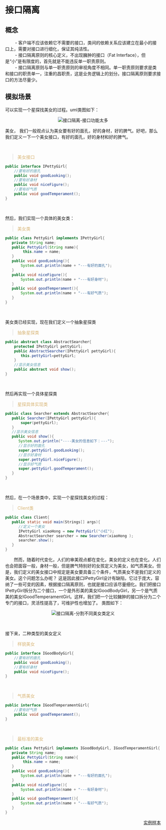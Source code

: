 # 接口隔离

## 概念
&emsp;&emsp; - 客户端不应该依赖它不需要的接口，类间的依赖关系应该建立在最小的接口上，需要对接口进行细化，保证其纯洁性。  
&emsp;&emsp; - 接口隔离原则的核心定义，不出现臃肿的接口（Fat Interface），但是“小”是有限度的，首先就是不能违反单一职责原则。  
&emsp;&emsp; - 接口隔离原则与单一职责原则的审视角度不相同。单一职责原则要求是类和接口的职责单一，注重的昌职责，这是业务逻辑上的划分。接口隔离原则要求接口的方法尽量少。  

## 模拟场景

可以实现一个星探找美女的过程。uml类图如下：

<div align=center>

![接口隔离-接口功能太多](/note/_v_images/java/设计原则/iqp1.jpg)
</div>

美女， 我们一般观点认为美女要有好的面孔，好的身材，好的脾气。好吧，那么我们定义一下一个美女接口，有好的面孔，好的身材和好的脾气。

&nbsp;
> <span style="color: rgb(216,181,118)">美女接口</span>

```java
public interface IPettyGirl{
    //要有好的面孔
    public void goodLooking();
    //要有好身材
    public void niceFigure();
    //要有好气质
    public void goodTemperament();
}
```
&nbsp;

然后，我们实现一个具体的美女类：

> <span style="color: rgb(216,181,118)">美女类</span>

```java
public class PettyGirl implements IPettyGirl{
   private String name;
   public PettyGirl(String name){
        this.name = name;
   }
   public void goodLooking(){
       System.out.println(name + "---有好的面孔");
   }
   public void niceFigure(){
       System.out.println(name + "---有好身材");
   }
   public void goodTemperament(){
       System.out.println(name + "---有好气质");
   }
}
```

&nbsp;

美女类已经实现，现在我们定义一个抽象星探类

> <span style="color: rgb(216,181,118)">抽象星探类</span>

```java
public abstract class AbstractSearcher{
    protected IPettyGirl pettyGirl;
    public AbstractSearcher(IPettyGirl pettyGirl){
       this.pettyGirl=pettyGirl;
    }
    //显示美女信息
    public abstract void show();
}
```

&nbsp;

然后再实现一个具体星探类

> <span style="color: rgb(216,181,118)">星探具体实现类</span>

```java
public class Searcher extends AbstractSearcher{
   public Searcher(IPettyGirl pettyGirl){
       super(pettyGirl);
   }
   //显示美女信息
   public void show(){
      System.out.println("----美女的信息如下：---");
      //显示好的面孔
      super.pettyGirl.goodLooking();
      //显示好身材
      super.pettyGirl.niceFigure();
      //显示好气质
      super.pettyGirl.goodTemperament();
   }
}
```

&nbsp;

然后，在一个场景类中，实现一个星探找美女的过程：

> <span style="color: rgb(216,181,118)">Client类</span>

```java
public class Client{
   public static void main(Strings[] args){
      //定义一个美女
      IPettyGirl xiaoHong = new PettyGirl("小红");
      AbstractSearcher searcher = new Searcher(xiaoHong );
      searcher.show();
   }
}
```

&emsp;&emsp;然而，随着时代变化，人们的审美观点都在变化，美女的定义也在变化。人们也会把面容一般，身材一般，但是脾气特别好的女孩定义为美女，如气质美女。但是，我们定义的美女接口中规定是美女要具备三个条件，气质美女不是我们定义的美女。这个问题怎么办呢？
这是因此接口IPettyGirl设计有缺陷，它过于庞大，容纳了一些可变的因素，根据接口隔离原则，也就是接口应该尽量细化。我们把接口IPettyGirl拆分为二个接口，一个是外形美的美女IGoodBodyGirl，另一个是气质美的美女IGoodTemperamentGirl。这样，我们把一个比较臃肿的接口拆分为二个专门的接口，灵活性提高了，可维护性也增加了。
类图如下：

<div align=center>

![接口隔离-分割不同美女类定义](/note/_v_images/java/设计原则/iqp2.jpg)
</div>

&nbsp;

接下来，二种类型的美女定义

> <span style="color: rgb(216,181,118)">样貌美女</span>

```java
public interface IGoodBodyGirl{
    //要有好的面孔
    public void goodLooking();
    //要有好身材
    public void niceFigure();
}
```

&nbsp;
> <span style="color: rgb(216,181,118)">气质美女</span>

``` java
public interface IGoodTemperamentGirl{
    //要有好气质
    public void goodTemperament();
}
```

&nbsp;
> <span style="color: rgb(216,181,118)">最标准的美女</span>

```java
public class PettyGirl implements IGoodBodyGirl, IGoodTemperamentGirl{
   private String name;
   public PettyGirl(String name){
        this.name = name;
   }
   public void goodLooking(){
       System.out.println(name + "---有好的面孔");
   }
   public void niceFigure(){
       System.out.println(name + "---有好身材");
   }
   public void goodTemperament(){
       System.out.println(name + "---有好气质");
   }
}
```

<div align=right>

[实例样本](https://blog.csdn.net/hfreeman2008/article/details/52304172)
</div>